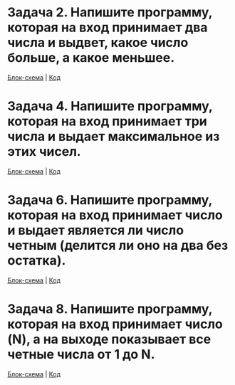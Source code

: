  # Задача 2.  Напишите программу, которая на вход принимает два числа и выдвет, какое число больше, а какое меньшее.

 [Блок-схема](task001/diagram.drawio.png) | [Код](task001/Program.cs)

 # Задача 4. Напишите программу, которая на вход принимает три числа и выдает максимальное из этих чисел.

 [Блок-схема](task002/diagram.drawio.png) | [Код](task002/Program.cs)

 # Задача 6. Напишите программу, которая на вход принимает число и выдает является ли число четным (делится ли оно на два без остатка).

 [Блок-схема](task003/diagram.drawio.png) | [Код](task003/Program.cs)

 # Задача 8. Напишите программу, которая на вход принимает число (N), а на выходе показывает все четные числа от 1 до N.

 [Блок-схема](task004/diagram.drawio.png) | [Код](task004/Program.cs)

